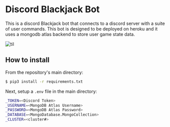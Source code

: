 # Discord Blackjack Bot
 This is a discord Blackjack bot that connects to a discord server with a suite of user commands. This bot is designed to be deployed on heroku and it uses a mongodb atlas backend to store user game state data.
 
![til](https://media.giphy.com/media/Hjx4WONVX1ferlJZsG/giphy.gif)

## How to install

From the repository's main directory:

``` bash
$ pip3 install -r requirements.txt
```

Next, setup a `.env` file in the main directory:

``` bash
_TOKEN=<Discord Token>
_USERNAME=<MongoDB Atlas Username>
_PASSWORD=<MongoDB Atlas Password>
_DATABASE=<MongoDatabase.MongoCollection>
_CLUSTER=<cluster#>
```
